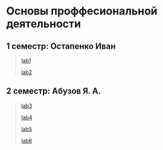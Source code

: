 # Основы проффесиональной деятельности

## 1 семестр: Остапенко Иван

> [lab1](lab1)
> 
> [lab2](lab2)

## 2 семестр: Абузов Я. А. 

> [lab3](lab3)
> 
> [lab4](lab4)
> 
> [lab5](lab5)
> 
> [lab6](lab6)

